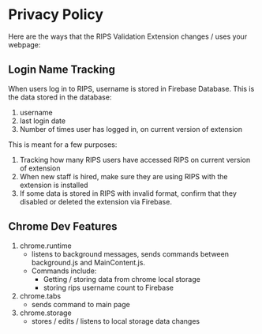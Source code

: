 # Privacy Policy
Here are the ways that the RIPS Validation Extension changes / uses your webpage:

## Login Name Tracking
When users log in to RIPS, username is stored in Firebase Database. This is the data stored in the database:
1) username
2) last login date
3) Number of times user has logged in, on current version of extension

This is meant for a few purposes:
1) Tracking how many RIPS users have accessed RIPS on current version of extension
2) When new staff is hired, make sure they are using RIPS with the extension is installed
3) If some data is stored in RIPS with invalid format, confirm that they disabled or deleted the extension via Firebase.

## Chrome Dev Features
1) chrome.runtime
    - listens to background messages, sends commands between background.js and MainContent.js.
    - Commands include:
        - Getting / storing data from chrome local storage
        - storing rips username count to Firebase
2) chrome.tabs
    - sends command to main page
3) chrome.storage
    - stores / edits / listens to local storage data changes


